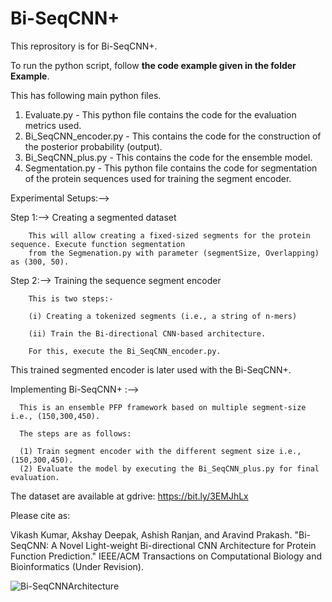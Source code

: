 # Bi-SeqCNN+

This reprository is for Bi-SeqCNN+.

To run the python script, follow **the code example given in the folder Example**.


This has following main python files.


  1. Evaluate.py - This python file contains the code for the evaluation metrics used.
  2. Bi_SeqCNN_encoder.py - This contains the code for the construction of the posterior probability (output).
  3. Bi_SeqCNN_plus.py - This contains the code for the ensemble model.
  4. Segmentation.py - This python file contains the code for segmentation of the protein sequences used for training the segment encoder.


Experimental Setups:-->

Step 1:--> Creating a segmented dataset

        This will allow creating a fixed-sized segments for the protein sequence. Execute function segmentation 
        from the Segmenation.py with parameter (segmentSize, Overlapping) as (300, 50).
        
Step 2:--> Training the sequence segment encoder

        This is two steps:-
        
        (i) Creating a tokenized segments (i.e., a string of n-mers)
        
        (ii) Train the Bi-directional CNN-based architecture.
        
        For this, execute the Bi_SeqCNN_encoder.py.

This trained segmented encoder is later used with the Bi-SeqCNN+.


Implementing Bi-SeqCNN+ :-->


      This is an ensemble PFP framework based on multiple segment-size i.e., (150,300,450).

      The steps are as follows:

      (1) Train segment encoder with the different segment size i.e., (150,300,450).
      (2) Evaluate the model by executing the Bi_SeqCNN_plus.py for final evaluation.


The dataset are available at gdrive: https://bit.ly/3EMJhLx

Please cite as:

Vikash Kumar, Akshay Deepak, Ashish Ranjan, and Aravind Prakash. "Bi-SeqCNN: A Novel Light-weight Bi-directional CNN Architecture for Protein Function Prediction." IEEE/ACM Transactions on Computational Biology and Bioinformatics (Under Revision).


![Bi-SeqCNNArchitecture](https://github.com/Vikash9n/Bi-SeqCNN/assets/85949447/f75736ca-7847-4481-a212-98a2697129f2)



